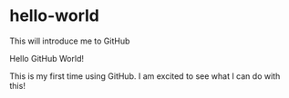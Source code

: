# hello-world
This will introduce me to GitHub

Hello GitHub World!

This is my first time using GitHub. I am excited to see what I can do with this!
